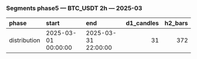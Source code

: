 ### Segments phase5 — BTC_USDT 2h — 2025-03

| phase        | start               | end                 |   d1_candles |   h2_bars |
|:-------------|:--------------------|:--------------------|-------------:|----------:|
| distribution | 2025-03-01 00:00:00 | 2025-03-31 22:00:00 |           31 |       372 |